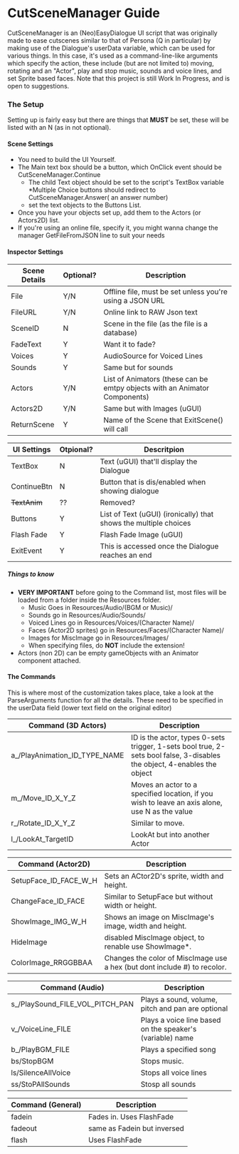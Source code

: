 # CutSceneManager Guide
CutSceneManager is an (Neo)EasyDialogue UI script that was originally made to ease cutscenes similar to that of Persona (Q in particular) by making use of the Dialogue's userData variable, which can be used for various things. In this case, it's used as a command-line-like arguments which specify the action, these include (but are not limited to) moving, rotating and an "Actor", play and stop music, sounds and voice lines, and set Sprite based faces. Note that this project is still Work In Progress, and is open to suggestions.

### The Setup
Setting up is fairly easy but there are things that **MUST** be set, these will be listed with an N (as in not optional).

#### Scene Settings
* You need to build the UI Yourself.
* The Main text box should be a button, which OnClick event should be CutSceneManager.Continue
  * The child Text object should be set to the script's TextBox variable
*Multiple Choice buttons should redirect to CutSceneManager.Answer( an answer number)
  * set the text objects to the Buttons List.
* Once you have your objects set up, add them to the Actors (or Actors2D) list.
* If you're using an online file, specify it, you might wanna change the manager GetFileFromJSON line to suit your needs

#### Inspector Settings
| Scene Details | Optional? | Description |
|---------------|----------|-------------|
| File | Y/N | Offline file, must be set unless you're using a JSON URL |
| FileURL | Y/N | Online link to RAW Json text |
| SceneID | N | Scene in the file (as the file is a database) |
| FadeText | Y | Want it to fade? |
| Voices | Y | AudioSource for Voiced Lines |
| Sounds | Y | Same but for sounds |
| Actors | Y/N | List of Animators (these can be emtpy objects with an Animator Components) |
| Actors2D | Y/N | Same but with Images (uGUI) |
| ReturnScene | Y | Name of the Scene that ExitScene() will call |

| UI Settings | Otpional? | Descritpion |
|-------------|-----------|-------------|
| TextBox | N | Text (uGUI) that'll display the Dialogue |
| ContinueBtn | N | Button  that is dis/enabled when showing dialogue | 
| ~~TextAnim~~ | ?? | Removed? |
| Buttons | Y | List of Text (uGUI) (ironically) that shows the multiple choices |
| Flash Fade| Y | Flash Fade Image (uGUI) |
| ExitEvent | Y | This is accessed once the Dialogue reaches an end |


##### Things to know
* **VERY IMPORTANT** before going to the Command list, most files will be loaded from a folder inside the Resources folder.
  * Music Goes in Resources/Audio/(BGM or Music)/
  * Sounds go in Resources/Audio/Sounds/
  * Voiced Lines go in Resources/Voices/(Character Name)/
  * Faces (Actor2D sprites) go in Resources/Faces/(Character Name)/
  * Images for MiscImage go in Resources/Images/
  * When specifying files, do **NOT** include the extension!
* Actors (non 2D) can be empty gameObjects with an Animator component attached.

#### The Commands
This is where most of the customization takes place, take a look at the ParseArguments function for all the details. These need to be specified in the userData field (lower text field on the original editor)

| Command (3D Actors)| Description |
|--------------------|------------ |
| a_/PlayAnimation_ID_TYPE_NAME| ID is the actor, types 0-sets trigger, 1-sets bool true, 2-sets bool false, 3-disables the object, 4-enables the object|
| m_/Move_ID_X_Y_Z  | Moves an actor to a specified location, if you wish to leave an axis alone, use N as the value |
| r_/Rotate_ID_X_Y_Z | Similar to move. |
| l_/LookAt_TargetID | LookAt but into another Actor |

| Command (Actor2D) | Description |
|-------------------|-------------|
| SetupFace_ID_FACE_W_H | Sets an ACtor2D's sprite, width and height. |
| ChangeFace_ID_FACE | Similar to SetupFace but without width or height. |
| ShowImage_IMG_W_H | Shows an image on MiscImage's image, width and height. |
| HideImage | disabled MiscImage object, to renable use ShowImage*. |
| ColorImage_RRGGBBAA| Changes the color of MiscImage use a hex (but dont include #) to recolor.|

| Command (Audio) | Description |
|-----------------|-------------|
| s_/PlaySound_FILE_VOL_PITCH_PAN | Plays a sound, volume, pitch and pan are optional |
| v_/VoiceLine_FILE | Plays a voice line based on the speaker's (variable) name |
| b_/PlayBGM_FILE | Plays a specified song |
| bs/StopBGM | Stops music. |
| ls/SilenceAllVoice | Stops all voice lines |
| ss/StoPAllSounds | Stosp all sounds |

| Command (General) | Description |
|-------------------|-------------|
| fadein | Fades in. Uses FlashFade |
| fadeout | same as Fadein but inversed |
| flash | Uses FlashFade |
